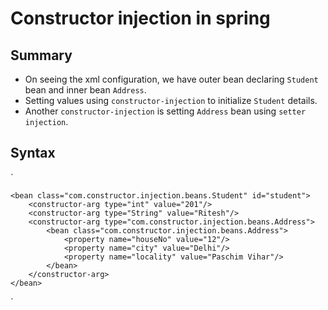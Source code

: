 # Constructor injection in spring

## Summary
- On seeing the xml configuration, we have outer bean declaring `Student` bean and inner bean `Address`.
- Setting values using `constructor-injection` to initialize `Student` details.
- Another `constructor-injection` is setting `Address` bean using `setter injection`.

## Syntax
`

    <bean class="com.constructor.injection.beans.Student" id="student">
        <constructor-arg type="int" value="201"/>
        <constructor-arg type="String" value="Ritesh"/>
        <constructor-arg type="com.constructor.injection.beans.Address">
            <bean class="com.constructor.injection.beans.Address">
                <property name="houseNo" value="12"/>
                <property name="city" value="Delhi"/>
                <property name="locality" value="Paschim Vihar"/>
            </bean>
        </constructor-arg>
    </bean>
`